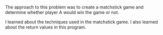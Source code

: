 The approach to this problem was to create a matchstick game and determine whether player A would win the game or not.

I learned about the techniques used in the matchstick game. I also learned about the return values in this program.